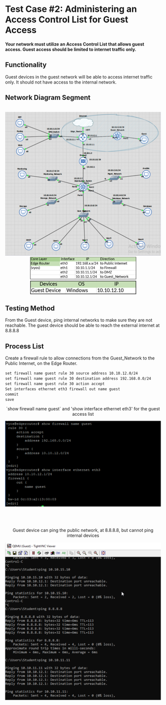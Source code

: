 # Test Case #2: Administering an Access Control List for Guest Access 

#### Your network must utilize an Access Control List that allows guest access. Guest access should be limited to internet traffic only.


## Functionality
Guest devices in the guest network will be able to access internet traffic only. It should not have access to the internal network.


## Network Diagram Segment
<br>
<div align="center">
  <img src="../screenshots/t2/diagram2.png" alt="ip" width="700">
</div>
<div align="center">
  <img src="../screenshots/t2/core_legend.png" alt="core" width="345">
  <img src="../screenshots/t2/device_legend.png" alt="server" legend" width="345">
 
</div>

## Testing Method
From the Guest device, ping internal networks to make sure they are not reachable. The guest device should be able to reach the external internet at 8.8.8.8  


## Process List
Create a firewall rule to allow connections from the Guest_Network to the Public Internet, on the Edge Router.  

`set firewall name guest rule 30 source address 10.10.12.0/24`  
`set firewall name guest rule 30 destination address 192.168.0.0/24`  
`set firewall name guest rule 30 action accept`  
`Set interfaces ethernet eth3 firewall out name guest`  
`commit`  
`save`  

<div align="center">
 <p>`show firewall name guest` and 'show interface ethernet eth3' for the guest access list</p>
  <img src="../screenshots/t2/show_firewall_interface.png" alt="firewall interface" width="600">
</div>
<br><br><br>
<div align="center">
 <p>Guest device can ping the public network, at 8.8.8.8, but cannot ping internal devices
</p>
  <img src="../screenshots/t2/acl_ping.png" alt="acl ping" width="600">
</div>

